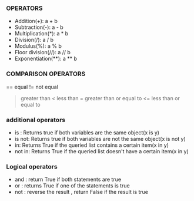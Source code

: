 
### OPERATORS

- Addition(+): a + b
- Subtraction(-): a - b
- Multiplication(*): a * b
- Division(/): a / b
- Modulus(%): a % b
- Floor division(//): a // b
- Exponentiation(**): a ** b


### COMPARISON OPERATORS
== equal 
!= not equal
> greater than
< less than
>= greater than or equal to
<= less than or equal to

### additional operators
- is : Returns true if both variables are the same object(x is y)
- is not: Returns true if both variables are not the same object(x is not y)
- in: Returns True if the queried list contains a certain item(x in y)
- not in: Returns True if the queried list doesn't have a certain item(x in y)


### Logical operators

- and : return True if both statements are true
- or : returns True if one of the statements is true
- not : reverse the result , return False if the result is true

